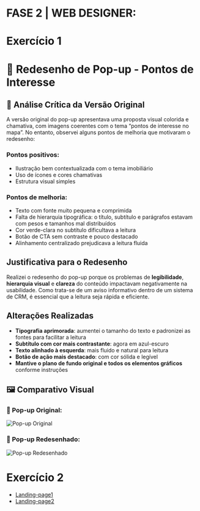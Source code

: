 # FASE 2 | WEB DESIGNER:

# Exercício 1

# 🧩 Redesenho de Pop-up - Pontos de Interesse

## 📌 Análise Crítica da Versão Original

A versão original do pop-up apresentava uma proposta visual colorida e chamativa, com imagens coerentes com o tema “pontos de interesse no mapa”. No entanto, observei alguns pontos de melhoria que motivaram o redesenho:

### Pontos positivos:
- Ilustração bem contextualizada com o tema imobiliário
- Uso de ícones e cores chamativas
- Estrutura visual simples

### Pontos de melhoria:
- Texto com fonte muito pequena e comprimida
- Falta de hierarquia tipográfica: o título, subtítulo e parágrafos estavam com pesos e tamanhos mal distribuídos
- Cor verde-clara no subtítulo dificultava a leitura
- Botão de CTA sem contraste e pouco destacado
- Alinhamento centralizado prejudicava a leitura fluida

## Justificativa para o Redesenho

Realizei o redesenho do pop-up porque os problemas de **legibilidade**, **hierarquia visual** e **clareza** do conteúdo impactavam negativamente na usabilidade. Como trata-se de um aviso informativo dentro de um sistema de CRM, é essencial que a leitura seja rápida e eficiente.

## Alterações Realizadas

- **Tipografia aprimorada**: aumentei o tamanho do texto e padronizei as fontes para facilitar a leitura
- **Subtítulo com cor mais contrastante**: agora em azul-escuro
- **Texto alinhado à esquerda**: mais fluido e natural para leitura
- **Botão de ação mais destacado**: com cor sólida e legível
- **Mantive o plano de fundo original e todos os elementos gráficos** conforme instruções

## 🖼️ Comparativo Visual

### 🔻 Pop-up Original:
![Pop-up Original](./POPUP.jpg)

### 🔺 Pop-up Redesenhado:
![Pop-up Redesenhado](https://drive.google.com/file/d/16i8D2A4GlmTV-KN8Y4LEwL2SxRJFXoPr/view?usp=drive_link)

# Exercício 2

- [Landing-page1](https://drive.google.com/file/d/1GMWDLcgEOBYORFDzipPkmCuqv9ppYfpn/view?usp=drive_link)
- [Landing-page2](https://drive.google.com/file/d/1jg-Di4z48I5pcawl5MWfB5UY3ym7sPeO/view?usp=drive_link)